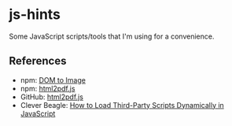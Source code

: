 # js-hints
Some JavaScript scripts/tools that I'm using for a convenience.

## References

* npm: [DOM to Image](https://www.npmjs.com/package/dom-to-image)
* npm: [html2pdf.js](https://www.npmjs.com/package/html2pdf.js)
* GitHub: [html2pdf.js](https://github.com/eKoopmans/html2pdf.js)
* Clever Beagle: [How to Load Third-Party Scripts Dynamically in JavaScript](https://cleverbeagle.com/blog/articles/tutorial-how-to-load-third-party-scripts-dynamically-in-javascript)
